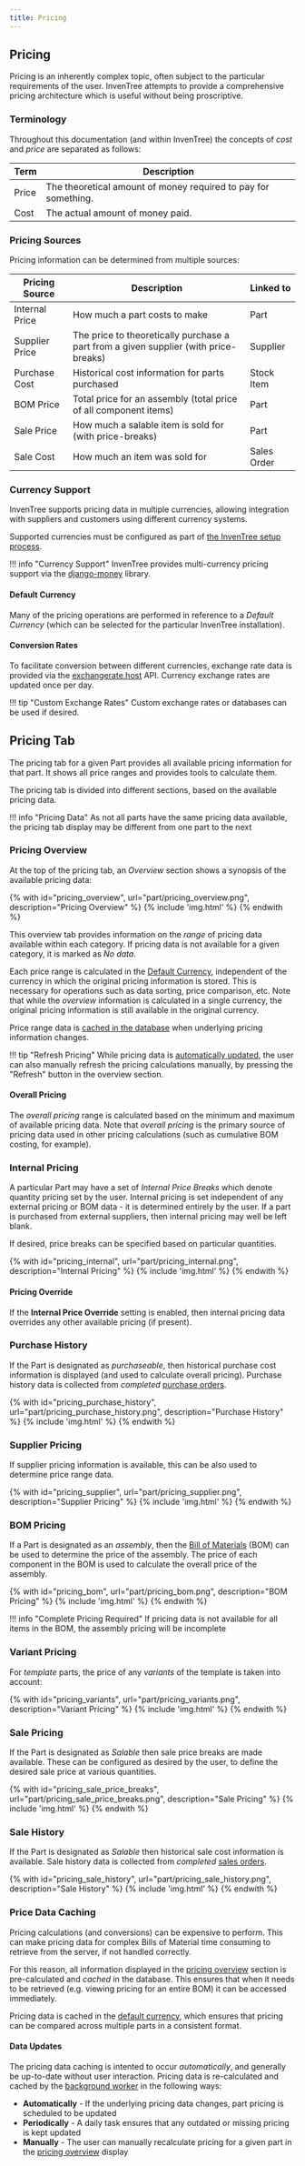 ```yaml
---
title: Pricing
---
```


## Pricing

Pricing is an inherently complex topic, often subject to the particular requirements of the user. InvenTree attempts to provide a comprehensive pricing architecture which is useful without being proscriptive.

### Terminology

Throughout this documentation (and within InvenTree) the concepts of *cost* and *price* are separated as follows:

| Term | Description |
| --- | --- |
| Price | The theoretical amount of money required to pay for something. |
| Cost | The actual amount of money paid. |

### Pricing Sources

Pricing information can be determined from multiple sources:

| Pricing Source | Description | Linked to |
| --- | --- | ---| 
| Internal Price | How much a part costs to make | Part |
| Supplier Price | The price to theoretically purchase a part from a given supplier (with price-breaks) | Supplier |
| Purchase Cost | Historical cost information for parts purchased | Stock Item |
| BOM Price | Total price for an assembly (total price of all component items) | Part |
| Sale Price | How much a salable item is sold for (with price-breaks) | Part |
| Sale Cost | How much an item was sold for | Sales Order |

### Currency Support

InvenTree supports pricing data in multiple currencies, allowing integration with suppliers and customers using different currency systems.

Supported currencies must be configured as part of [the InvenTree setup process](../start/config.md#supported-currencies).

!!! info "Currency Support"
    InvenTree provides multi-currency pricing support via the [django-money](https://django-money.readthedocs.io/en/latest/) library.

#### Default Currency

Many of the pricing operations are performed in reference to a *Default Currency* (which can be selected for the particular InvenTree installation).

#### Conversion Rates

To facilitate conversion between different currencies, exchange rate data is provided via the [exchangerate.host](https://exchangerate.host/#/) API. Currency exchange rates are updated once per day.

!!! tip "Custom Exchange Rates"
    Custom exchange rates or databases can be used if desired.

## Pricing Tab

The pricing tab for a given Part provides all available pricing information for that part. It shows all price ranges and provides tools to calculate them.

The pricing tab is divided into different sections, based on the available pricing data.

!!! info "Pricing Data"
    As not all parts have the same pricing data available, the pricing tab display may be different from one part to the next

### Pricing Overview

At the top of the pricing tab, an *Overview* section shows a synopsis of the available pricing data:

{% with id="pricing_overview", url="part/pricing_overview.png", description="Pricing Overview" %}
{% include 'img.html' %}
{% endwith %}

This overview tab provides information on the *range* of pricing data available within each category. If pricing data is not available for a given category, it is marked as *No data*.

Each price range is calculated in the [Default Currency](#default-currency), independent of the currency in which the original pricing information is stored. This is necessary for operations such as data sorting, price comparison, etc. Note that while the *overview* information is calculated in a single currency, the original pricing information is still available in the original currency.

Price range data is [cached in the database](#price-data-caching) when underlying pricing information changes.

!!! tip "Refresh Pricing"
    While pricing data is [automatically updated](#data-updates), the user can also manually refresh the pricing calculations manually, by pressing the "Refresh" button in the overview section.

#### Overall Pricing

The *overall pricing* range is calculated based on the minimum and maximum of available pricing data. Note that *overall pricing* is the primary source of pricing data used in other pricing calculations (such as cumulative BOM costing, for example).

### Internal Pricing

A particular Part may have a set of *Internal Price Breaks* which denote quantity pricing set by the user. Internal pricing is set independent of any external pricing or BOM data - it is determined entirely by the user. If a part is purchased from external suppliers, then internal pricing may well be left blank.

If desired, price breaks can be specified based on particular quantities.

{% with id="pricing_internal", url="part/pricing_internal.png", description="Internal Pricing" %}
{% include 'img.html' %}
{% endwith %}

#### Pricing Override

If the **Internal Price Override** setting is enabled, then internal pricing data overrides any other available pricing (if present).

### Purchase History

If the Part is designated as *purchaseable*, then historical purchase cost information is displayed (and used to calculate overall pricing). Purchase history data is collected from *completed* [purchase orders](../buy/po.md).

{% with id="pricing_purchase_history", url="part/pricing_purchase_history.png", description="Purchase History" %}
{% include 'img.html' %}
{% endwith %}

### Supplier Pricing

If supplier pricing information is available, this can be also used to determine price range data.

{% with id="pricing_supplier", url="part/pricing_supplier.png", description="Supplier Pricing" %}
{% include 'img.html' %}
{% endwith %}

### BOM Pricing

If a Part is designated as an *assembly*, then the [Bill of Materials](../build/bom.md) (BOM) can be used to determine the price of the assembly. The price of each component in the BOM is used to calculate the overall price of the assembly.

{% with id="pricing_bom", url="part/pricing_bom.png", description="BOM Pricing" %}
{% include 'img.html' %}
{% endwith %}

!!! info "Complete Pricing Required"
    If pricing data is not available for all items in the BOM, the assembly pricing will be incomplete

### Variant Pricing

For *template* parts, the price of any *variants* of the template is taken into account:

{% with id="pricing_variants", url="part/pricing_variants.png", description="Variant Pricing" %}
{% include 'img.html' %}
{% endwith %}

### Sale Pricing

If the Part is designated as *Salable* then sale price breaks are made available. These can be configured as desired by the user, to define the desired sale price at various quantities.

{% with id="pricing_sale_price_breaks", url="part/pricing_sale_price_breaks.png", description="Sale Pricing" %}
{% include 'img.html' %}
{% endwith %}

### Sale History

If the Part is designated as *Salable* then historical sale cost information is available. Sale history data is collected from *completed* [sales orders](../sell/so.md).

{% with id="pricing_sale_history", url="part/pricing_sale_history.png", description="Sale History" %}
{% include 'img.html' %}
{% endwith %}

### Price Data Caching

Pricing calculations (and conversions) can be expensive to perform. This can make pricing data for complex Bills of Material time consuming to retrieve from the server, if not handled correctly.

For this reason, all information displayed in the [pricing overview](#pricing-overview) section is pre-calculated and *cached* in the database. This ensures that when it needs to be retrieved (e.g. viewing pricing for an entire BOM) it can be accessed immediately.

Pricing data is cached in the [default currency](#default-currency), which ensures that pricing can be compared across multiple parts in a consistent format.

#### Data Updates

The pricing data caching is intented to occur *automatically*, and generally be up-to-date without user interaction. Pricing data is re-calculated and cached by the [background worker](../settings/tasks.md) in the following ways:

- **Automatically** - If the underlying pricing data changes, part pricing is scheduled to be updated
- **Periodically** - A daily task ensures that any outdated or missing pricing is kept updated
- **Manually** - The user can manually recalculate pricing for a given part in the [pricing overview](#pricing-overview) display